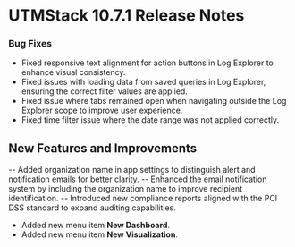 # UTMStack 10.7.1 Release Notes

### Bug Fixes
- Fixed responsive text alignment for action buttons in Log Explorer to enhance visual consistency.
- Fixed issues with loading data from saved queries in Log Explorer, ensuring the correct filter values are applied.
- Fixed issue where tabs remained open when navigating outside the Log Explorer scope to improve user experience.
- Fixed time filter issue where the date range was not applied correctly.


## New Features and Improvements
-- Added organization name in app settings to distinguish alert and notification emails for better clarity.
-- Enhanced the email notification system by including the organization name to improve recipient identification.
-- Introduced new compliance reports aligned with the PCI DSS standard to expand auditing capabilities.
- Added new menu item **New Dashboard**.
- Added new menu item **New Visualization**.
